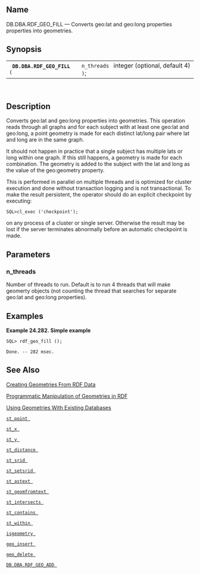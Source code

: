 <div id="fn_rdf_geo_fill" class="refentry">

<div class="titlepage">

</div>

<div class="refnamediv">

## Name

DB.DBA.RDF_GEO_FILL — Converts geo:lat and geo:long properties
properties into geometries.

</div>

<div class="refsynopsisdiv">

## Synopsis

<div id="fsyn_rdf_geo_fill" class="funcsynopsis">

|                                  |                                                 |
|----------------------------------|-------------------------------------------------|
| ` `**`DB.DBA.RDF_GEO_FILL`**` (` | `n_threads ` integer (optional, default 4) `)`; |

<div class="funcprototype-spacer">

 

</div>

</div>

</div>

<div id="desc_rdf_geo_fill" class="refsect1">

## Description

Converts geo:lat and geo:long properties into geometries. This operation
reads through all graphs and for each subject with at least one geo:lat
and geo:long, a point geometry is made for each distinct lat/long pair
where lat and long are in the same graph.

It should not happen in practice that a single subject has multiple lats
or long within one graph. If this still happens, a geometry is made for
each combination. The geometry is added to the subject with the lat and
long as the value of the geo:geometry property.

This is performed in parallel on multiple threads and is optimized for
cluster execution and done without transaction logging and is not
transactional. To make the result persistent, the operator should do an
explicit checkpoint by executing:

``` programlisting
SQL>cl_exec ('checkpoint');
```

on any process of a cluster or single server. Otherwise the result may
be lost if the server terminates abnormally before an automatic
checkpoint is made.

</div>

<div id="params_rdf_geo_fill" class="refsect1">

## Parameters

<div id="id101985" class="refsect2">

### n_threads

Number of threads to run. Default is to run 4 threads that will make
geomerty objects (not counting the thread that searches for separate
geo:lat and geo:long properties).

</div>

</div>

<div id="examples_rdf_geo_fill" class="refsect1">

## Examples

<div id="ex_rdf_geo_fill" class="example">

**Example 24.282. Simple example**

<div class="example-contents">

``` programlisting
SQL> rdf_geo_fill ();

Done. -- 282 msec.
```

</div>

</div>

  

</div>

<div id="seealso_rdf_geo_fill" class="refsect1">

## See Also

<a href="rdfsparqlgeospatcrg.html" class="link"
title="16.15.2. Creating Geometries From RDF Data">Creating Geometries
From RDF Data</a>

<a href="rdfsparqlgeospat.html#rdfsparqlgeospatprog" class="link"
title="16.15.1. Programmatic Manipulation of Geometries in RDF">Programmatic
Manipulation of Geometries in RDF</a>

<a href="rdfsparqlgeospatusg.html" class="link"
title="16.15.3. Using Geometries With Existing Databases">Using
Geometries With Existing Databases</a>

<a href="fn_st_point.html" class="link" title="st_point"><code
class="function">st_point </code></a>

<a href="fn_st_x.html" class="link" title="st_x"><code
class="function">st_x </code></a>

<a href="fn_st_y.html" class="link" title="st_y"><code
class="function">st_y </code></a>

<a href="fn_st_distance.html" class="link" title="st_distance"><code
class="function">st_distance </code></a>

<a href="fn_st_srid.html" class="link" title="ST_SRID"><code
class="function">st_srid </code></a>

<a href="fn_st_setsrid.html" class="link" title="ST_SetSRID"><code
class="function">st_setsrid </code></a>

<a href="fn_st_astext.html" class="link" title="st_astext"><code
class="function">st_astext </code></a>

<a href="fn_st_geomfromtext.html" class="link"
title="st_geomfromtext"><code
class="function">st_geomfromtext </code></a>

<a href="fn_st_intersects.html" class="link" title="st_intersects"><code
class="function">st_intersects </code></a>

<a href="fn_st_contains.html" class="link" title="st_contains"><code
class="function">st_contains </code></a>

<a href="fn_st_within.html" class="link" title="st_within"><code
class="function">st_within </code></a>

<a href="fn_isgeometry.html" class="link" title="isgeometry"><code
class="function">isgeometry </code></a>

<a href="fn_geo_insert.html" class="link" title="geo_insert"><code
class="function">geo_insert </code></a>

<a href="fn_geo_delete.html" class="link" title="geo_delete"><code
class="function">geo_delete </code></a>

<a href="fn_rdf_geo_add.html" class="link"
title="DB.DBA.RDF_GEO_ADD"><code
class="function">DB.DBA.RDF_GEO_ADD </code></a>

</div>

</div>
